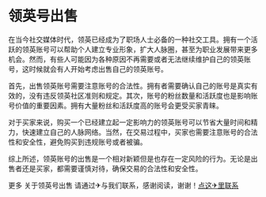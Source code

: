 # 领英号出售

在当今社交媒体时代，领英已经成为了职场人士必备的一种社交工具。拥有一个活跃的领英账号可以帮助个人建立专业形象，扩大人脉圈，甚至为职业发展带来更多机会。然而，有些人可能因为各种原因不再需要或者无法继续维护自己的领英账号，这时候就会有人开始考虑出售自己的领英账号。

首先，出售领英账号需要注意账号的合法性。拥有者需要确认自己的账号是真实有效的，没有违反领英社区准则和规定。其次，账号的粉丝数量和活跃度也是影响账号价值的重要因素。拥有大量粉丝和活跃度高的账号会更受买家青睐。

对于买家来说，购买一个已经建立起一定影响力的领英账号可以节省大量时间和精力，快速建立自己的人脉网络。当然，在交易过程中，买家也需要注意账号的合法性和安全性，避免购买到违规账号或者被骗。

综上所述，领英账号的出售是一个相对新颖但是也存在一定风险的行为。无论是出售者还是买家，都需要谨慎对待，确保交易的合法性和安全性。

更多 关于领英号出售 请通过✈与我们联系，感谢阅读，谢谢！[点这✈里联系](https://w.k02.cc)